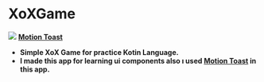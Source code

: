  # XoXGame
 
<img src="https://img.icons8.com/external-lineal-color-zulfa-mahendra/48/000000/external-tic-tac-toe-halloween-activities-lineal-color-zulfa-mahendra.png"/> <b/>
[Motion Toast](https://github.com/Spikeysanju/MotionToast)
- Simple XoX Game for practice Kotin Language.
- I made this app for learning ui components also ı used [Motion Toast](https://github.com/Spikeysanju/MotionToast) in this app.
